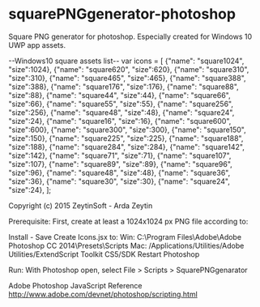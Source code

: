 # squarePNGgenerator-photoshop
Square PNG generator for photoshop. Especially created for Windows 10 UWP app assets.

--Windows10 square assets list--
var icons = [
  {"name": "square1024", "size":1024},
  {"name": "square620",  "size":620},
  {"name": "square310",  "size":310},
  {"name": "square465",  "size":465},
  {"name": "square388",  "size":388},
  {"name": "square176",  "size":176},
  {"name": "square88",   "size":88},
  {"name": "square44",   "size":44},
  {"name": "square66",   "size":66},
  {"name": "square55",   "size":55},
  {"name": "square256",  "size":256},
  {"name": "square48",   "size":48},
  {"name": "square24",   "size":24},
  {"name": "square16",   "size":16},
  {"name": "square600",  "size":600},
  {"name": "square300",  "size":300},
  {"name": "square150",  "size":150},
  {"name": "square225",  "size":225},
  {"name": "square188",  "size":188},
  {"name": "square284",  "size":284},
  {"name": "square142",  "size":142},
  {"name": "square71",   "size":71},
  {"name": "square107",  "size":107},
  {"name": "square89",   "size":89},
  {"name": "square96",   "size":96},
  {"name": "square48",   "size":48},
  {"name": "square36",   "size":36},
  {"name": "square30",   "size":30},
  {"name": "square24",   "size":24},
];

Copyright (c) 2015 ZeytinSoft - Arda Zeytin

Prerequisite:
First, create at least a 1024x1024 px PNG file according to:

 Install - Save Create Icons.jsx to:
  Win: C:\Program Files\Adobe\Adobe Photoshop CC 2014\Presets\Scripts
  Mac: /Applications/Utilities/Adobe Utilities/ExtendScript Toolkit CS5/SDK
   Restart Photoshop

Run:
  With Photoshop open, select File > Scripts > SquarePNGgenarator

 Adobe Photoshop JavaScript Reference
 http://www.adobe.com/devnet/photoshop/scripting.html
